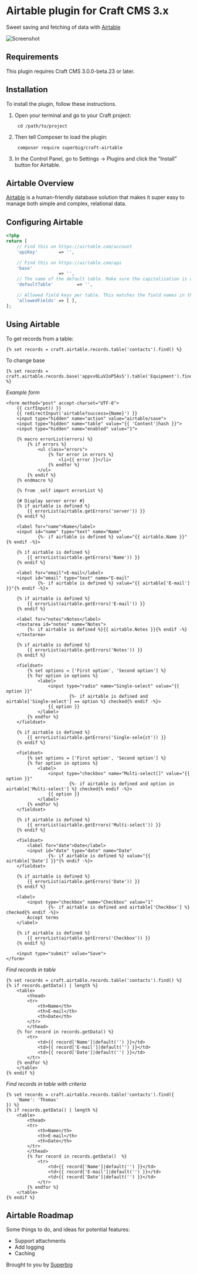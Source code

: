 # Airtable plugin for Craft CMS 3.x

Sweet saving and fetching of data with [Airtable](https://airtable.com/invite/r/znUACjay)

![Screenshot](resources/icon.png)

## Requirements

This plugin requires Craft CMS 3.0.0-beta.23 or later.

## Installation

To install the plugin, follow these instructions.

1. Open your terminal and go to your Craft project:

        cd /path/to/project

2. Then tell Composer to load the plugin:

        composer require superbig/craft-airtable

3. In the Control Panel, go to Settings → Plugins and click the “Install” button for Airtable.

## Airtable Overview

[Airtable](https://airtable.com/invite/r/znUACjay) is a human-friendly database solution that makes it super easy to manage both simple and complex, relational data.

## Configuring Airtable

```php
<?php
return [
    // Find this on https://airtable.com/account
    'apiKey'        => '',

    // Find this on https://airtable.com/api
    'base'
                    => '',
    // The name of the default table. Make sure the capitalization is correct
    'defaultTable'         => '',

    // Allowed field keys per table. This matches the field names in the table
    'allowedFields' => [ ],
];
```

## Using Airtable

To get records from a table:

```twig
{% set records = craft.airtable.records.table('contacts').find() %}
```

To change base
```twig
{% set records = craft.airtable.records.base('appvv0LuV2oP5AsS').table('Equipment').find() %}
```

_Example form_

```twig
<form method="post" accept-charset="UTF-8">
    {{ csrfInput() }}
    {{ redirectInput('airtable?success={Name}') }}
    <input type="hidden" name="action" value="airtable/save">
    <input type="hidden" name="table" value="{{ 'Content'|hash }}">
    <input type="hidden" name="enabled" value="1">

    {% macro errorList(errors) %}
        {% if errors %}
            <ul class="errors">
                {% for error in errors %}
                    <li>{{ error }}</li>
                {% endfor %}
            </ul>
        {% endif %}
    {% endmacro %}

    {% from _self import errorList %}

    {# Display server error #}
    {% if airtable is defined %}
        {{ errorList(airtable.getErrors('server')) }}
    {% endif %}

    <label for="name">Name</label>
    <input id="name" type="text" name="Name"
            {%- if airtable is defined %} value="{{ airtable.Name }}"{% endif -%}>

    {% if airtable is defined %}
        {{ errorList(airtable.getErrors('Name')) }}
    {% endif %}

    <label for="email">E-mail</label>
    <input id="email" type="text" name="E-mail"
            {%- if airtable is defined %} value="{{ airtable['E-mail'] }}"{% endif -%}>

    {% if airtable is defined %}
        {{ errorList(airtable.getErrors('E-mail')) }}
    {% endif %}

    <label for="notes">Notes</label>
    <textarea id="notes" name="Notes">
        {%- if airtable is defined %}{{ airtable.Notes }}{% endif -%}
    </textarea>

    {% if airtable is defined %}
        {{ errorList(airtable.getErrors('Notes')) }}
    {% endif %}

    <fieldset>
        {% set options = ['First option', 'Second option'] %}
        {% for option in options %}
            <label>
                <input type="radio" name="Single-select" value="{{ option }}"
                        {%- if airtable is defined and airtable['Single-select'] == option %} checked{% endif -%}>
                {{ option }}
            </label>
        {% endfor %}
    </fieldset>

    {% if airtable is defined %}
        {{ errorList(airtable.getErrors('Single-sele{ct')) }}
    {% endif %}

    <fieldset>
        {% set options = ['First option', 'Second option'] %}
        {% for option in options %}
            <label>
                <input type="checkbox" name="Multi-select[]" value="{{ option }}"
                        {%- if airtable is defined and option in airtable['Multi-select'] %} checked{% endif -%}>
                {{ option }}
            </label>
        {% endfor %}
    </fieldset>

    {% if airtable is defined %}
        {{ errorList(airtable.getErrors('Multi-select')) }}
    {% endif %}

    <fieldset>
        <label for="date">Date</label>
        <input id="date" type="date" name="Date"
                {%- if airtable is defined %} value="{{ airtable['Date'] }}"{% endif -%}>
    </fieldset>

    {% if airtable is defined %}
        {{ errorList(airtable.getErrors('Date')) }}
    {% endif %}

    <label>
        <input type="checkbox" name="Checkbox" value="1"
                {%- if airtable is defined and airtable['Checkbox'] %} checked{% endif -%}>
        Accept terms
    </label>

    {% if airtable is defined %}
        {{ errorList(airtable.getErrors('Checkbox')) }}
    {% endif %}

    <input type="submit" value="Save">
</form>
```

_Find records in table_
```twig
{% set records = craft.airtable.records.table('contacts').find() %}
{% if records.getData() | length %}
    <table>
        <thead>
        <tr>
            <th>Name</th>
            <th>E-mail</th>
            <th>Date</th>
        </tr>
        </thead>
    {% for record in records.getData() %}
        <tr>
            <td>{{ record['Name']|default('') }}</td>
            <td>{{ record['E-mail']|default('') }}</td>
            <td>{{ record['Date']|default('') }}</td>
        </tr>
    {% endfor %}
    </table>
{% endif %}
```

_Find records in table with criteria_

```twig
{% set records = craft.airtable.records.table('contacts').find({
    'Name': 'Thomas'
}) %}
{% if records.getData() | length %}
    <table>
        <thead>
        <tr>
            <th>Name</th>
            <th>E-mail</th>
            <th>Date</th>
        </tr>
        </thead>
        {% for record in records.getData()  %}
            <tr>
                <td>{{ record['Name']|default('') }}</td>
                <td>{{ record['E-mail']|default('') }}</td>
                <td>{{ record['Date']|default('') }}</td>
            </tr>
        {% endfor %}
    </table>
{% endif %}
```

## Airtable Roadmap

Some things to do, and ideas for potential features:

* Support attachments
* Add logging
* Caching

Brought to you by [Superbig](https://superbig.co)
